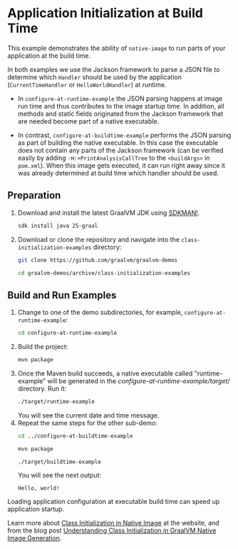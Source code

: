 # Application Initialization at Build Time

This example demonstrates the ability of `native-image` to run parts of your application at the build time.

In both examples we use the Jackson framework to parse a JSON file to determine which `Handler` should be used by the application (`CurrentTimeHandler` or `HelloWorldHandler`) at runtime.

* In `configure-at-runtime-example` the JSON parsing happens at image run time
  and thus contributes to the image startup time. In addition, all methods and
  static fields originated from the Jackson framework that are needed become part
  of a native executable.

* In contrast, `configure-at-buildtime-example` performs the JSON parsing as
  part of building the native executable. In this case the executable does not contain any parts
  of the Jackson framework (can be verified easily by adding
  `-H:+PrintAnalysisCallTree` to the `<buildArgs>` in `pom.xml`). When this
  image gets executed, it can run right away since it was already
  determined at build time which handler should be used.

## Preparation

1. Download and install the latest GraalVM JDK using [SDKMAN!](https://sdkman.io/).
    ```bash
    sdk install java 25-graal
    ```

2. Download or clone the repository and navigate into the `class-initialization-examples` directory:
    ```bash
    git clone https://github.com/graalvm/graalvm-demos
    ```
    ```bash
    cd graalvm-demos/archive/class-initialization-examples
    ```

## Build and Run Examples

1. Change to one of the demo subdirectories, for example, `configure-at-runtime-example`:
    ```bash
    cd configure-at-runtime-example
    ```
2. Build the project:
    ```bash
    mvn package
    ```
3. Once the Maven build succeeds, a native executable called "runtime-example" will be generated in the _configure-at-runtime-example/target/_ directory. Run it:
    ```bash
    ./target/runtime-example
    ```
    You will see the current date and time message.
4. Repeat the same steps for the other sub-demo:
    ```bash
    cd ../configure-at-buildtime-example
    ```
    ```bash
    mvn package
    ```
    ```bash
    ./target/buildtime-example
    ```
    You will see the next output:
    ```
    Hello, world!
    ```

Loading application configuration at executable build time can speed up application startup.

Learn more about [Class Initialization in Native Image](https://www.graalvm.org/latest/reference-manual/native-image/optimizations-and-performance/ClassInitialization/) at the website, and from the blog post [Understanding Class Initialization in GraalVM Native Image Generation](https://medium.com/graalvm/understanding-class-initialization-in-graalvm-native-image-generation-d765b7e4d6ed).